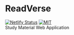 # ReadVerse

[![Netlify Status](https://api.netlify.com/api/v1/badges/8fb49823-75ec-4391-9cba-cfd566799d9f/deploy-status)](https://app.netlify.com/sites/sp-readverse/deploys)
[![MIT](https://badgen.net/badge/license/MIT/blue)](https://badgen.net/badge/license/MIT/blue)  
Study Material Web Application

